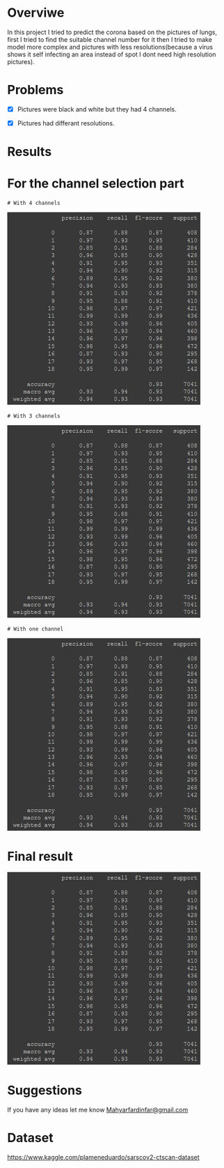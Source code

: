 # Overviwe 

In this project I tried to predict the corona based on the pictures of lungs, first I tried to find the suitable channel number for it then I tried to make model more complex and pictures with less resolutions(because a virus shows it self infecting an area instead of spot I dont need high resolution pictures).


# Problems 
- [x] Pictures were black and white but they had 4 channels. 

- [x] Pictures had differant resolutions.


# Results


# For the channel selection part


	# With 4 channels
![alt text](https://github.com/MahyarFardin/Neural-Networks/blob/neural-network/CNN/Digits_and_MathematicalSigns_Detection/Annotation%202022-02-21%20233219.jpg)
 
 
 	# With 3 channels
 ![alt text](https://github.com/MahyarFardin/Neural-Networks/blob/neural-network/CNN/Digits_and_MathematicalSigns_Detection/Annotation%202022-02-21%20233219.jpg)
 
 
 	# With one channel
 ![alt text](https://github.com/MahyarFardin/Neural-Networks/blob/neural-network/CNN/Digits_and_MathematicalSigns_Detection/Annotation%202022-02-21%20233219.jpg)


# Final result

 ![alt text](https://github.com/MahyarFardin/Neural-Networks/blob/neural-network/CNN/Digits_and_MathematicalSigns_Detection/Annotation%202022-02-21%20233219.jpg)


# Suggestions

If you have any ideas let me know Mahyarfardinfar@gmail.com

# Dataset 

https://www.kaggle.com/plameneduardo/sarscov2-ctscan-dataset
